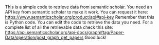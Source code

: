 This is a simple code to retrieve data from semantic scholar. You need an API key from semantic scholar to make it work. You can request it here: https://www.semanticscholar.org/product/api#api-key
Remember that this is Python code. You can edit the code to retrieve the data you need. For a complete list of all the retrievable data check this site: https://api.semanticscholar.org/api-docs/graph#tag/Paper-Data/operation/post_graph_get_papers
Good luck!
